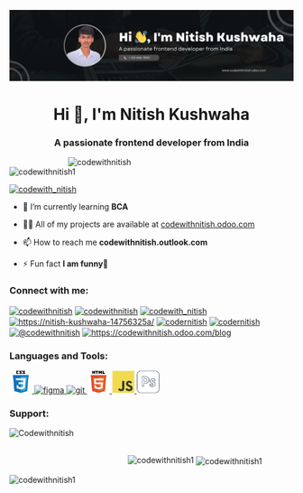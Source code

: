 ![logo](https://github.com/codewithnitish1/Nitish/blob/main/Black%20Minimalist%20Motivation%20Quote%20LinkedIn%20Banner2.png)
<h1 align="center">Hi 👋, I'm Nitish Kushwaha</h1>
<h3 align="center">A passionate frontend developer from India</h3></div>
<img src="https://cdn.dribbble.com/users/1292677/screenshots/6139167/avento.gif" alt="codewithnitish"  width="400px" align="right" >

<p align="left"> <img src="https://komarev.com/ghpvc/?username=codewithnitish1&label=Profile%20views&color=0e75b6&style=flat" alt="codewithnitish1" /> </p>

<p align="left"> <a href="https://twitter.com/codewith_nitish" target="blank"><img src="https://img.shields.io/twitter/follow/codewith_nitish?logo=twitter&style=for-the-badge" alt="codewith_nitish" /></a> </p>

- 🌱 I’m currently learning **BCA**

- 👨‍💻 All of my projects are available at [codewithnitish.odoo.com](codewithnitish.odoo.com)

- 📫 How to reach me **codewithnitish.outlook.com**

- ⚡ Fun fact **I am funny🤣**

<!-- BLOG-POST-LIST:START -->
<!-- BLOG-POST-LIST:END -->

<h3 align="left">Connect with me:</h3>
<p align="left">
<a href="https://codepen.io/codewithnitish" target="blank"><img align="center" src="https://raw.githubusercontent.com/rahuldkjain/github-profile-readme-generator/master/src/images/icons/Social/codepen.svg" alt="codewithnitish" height="30" width="40" /></a>
<a href="https://dev.to/codewithnitish" target="blank"><img align="center" src="https://raw.githubusercontent.com/rahuldkjain/github-profile-readme-generator/master/src/images/icons/Social/devto.svg" alt="codewithnitish" height="30" width="40" /></a>
<a href="https://twitter.com/codewith_nitish" target="blank"><img align="center" src="https://raw.githubusercontent.com/rahuldkjain/github-profile-readme-generator/master/src/images/icons/Social/twitter.svg" alt="codewith_nitish" height="30" width="40" /></a>
<a href="https://linkedin.com/in/https://nitish-kushwaha-14756325a/" target="blank"><img align="center" src="https://raw.githubusercontent.com/rahuldkjain/github-profile-readme-generator/master/src/images/icons/Social/linked-in-alt.svg" alt="https://nitish-kushwaha-14756325a/" height="30" width="40" /></a>
<a href="https://fb.com/codernitish" target="blank"><img align="center" src="https://raw.githubusercontent.com/rahuldkjain/github-profile-readme-generator/master/src/images/icons/Social/facebook.svg" alt="codernitish" height="30" width="40" /></a>
<a href="https://instagram.com/codernitish" target="blank"><img align="center" src="https://raw.githubusercontent.com/rahuldkjain/github-profile-readme-generator/master/src/images/icons/Social/instagram.svg" alt="codernitish" height="30" width="40" /></a>
<a href="https://www.youtube.com/c/@codewithnitish" target="blank"><img align="center" src="https://raw.githubusercontent.com/rahuldkjain/github-profile-readme-generator/master/src/images/icons/Social/youtube.svg" alt="@codewithnitish" height="30" width="40" /></a>
<a href="/https://codewithnitish.odoo.com/blog" target="blank"><img align="center" src="https://raw.githubusercontent.com/rahuldkjain/github-profile-readme-generator/master/src/images/icons/Social/rss.svg" alt="https://codewithnitish.odoo.com/blog" height="30" width="40" /></a>
</p>

<h3 align="left">Languages and Tools:</h3>
<p align="left"> <a href="https://www.w3schools.com/css/" target="_blank" rel="noreferrer"> <img src="https://raw.githubusercontent.com/devicons/devicon/master/icons/css3/css3-original-wordmark.svg" alt="css3" width="40" height="40"/> </a> <a href="https://www.figma.com/" target="_blank" rel="noreferrer"> <img src="https://www.vectorlogo.zone/logos/figma/figma-icon.svg" alt="figma" width="40" height="40"/> </a> <a href="https://git-scm.com/" target="_blank" rel="noreferrer"> <img src="https://www.vectorlogo.zone/logos/git-scm/git-scm-icon.svg" alt="git" width="40" height="40"/> </a> <a href="https://www.w3.org/html/" target="_blank" rel="noreferrer"> <img src="https://raw.githubusercontent.com/devicons/devicon/master/icons/html5/html5-original-wordmark.svg" alt="html5" width="40" height="40"/> </a> <a href="https://developer.mozilla.org/en-US/docs/Web/JavaScript" target="_blank" rel="noreferrer"> <img src="https://raw.githubusercontent.com/devicons/devicon/master/icons/javascript/javascript-original.svg" alt="javascript" width="40" height="40"/> </a> <a href="https://www.photoshop.com/en" target="_blank" rel="noreferrer"> <img src="https://raw.githubusercontent.com/devicons/devicon/master/icons/photoshop/photoshop-line.svg" alt="photoshop" width="40" height="40"/> </a> </p>

<h3 align="left">Support:</h3>
<p><a href="https://www.buymeacoffee.com/Codewithnitish"> <img align="left" src="https://cdn.buymeacoffee.com/buttons/v2/default-yellow.png" height="50" width="210" alt="Codewithnitish" /></a></p><br><br>

<p><img align="left" src="https://github-readme-stats.vercel.app/api/top-langs?username=codewithnitish1&show_icons=true&locale=en&layout=compact" alt="codewithnitish1" /></p>

<p>&nbsp;<img align="center" src="https://github-readme-stats.vercel.app/api?username=codewithnitish1&show_icons=true&locale=en" alt="codewithnitish1" /></p>

<p><img align="center" src="https://github-readme-streak-stats.herokuapp.com/?user=codewithnitish1&" alt="codewithnitish1" /></p>
